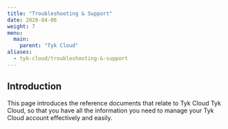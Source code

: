 ```yaml
---
title: "Troubleshooting & Support"
date: 2020-04-06
weight: 7
menu:
  main:
    parent: "Tyk Cloud"
aliases:
  - tyk-cloud/troubleshooting-&-support
---
```


## Introduction

This page introduces the reference documents that relate to Tyk Cloud Tyk Cloud, so that you have all the information you need to manage your Tyk Cloud account effectively and easily.

